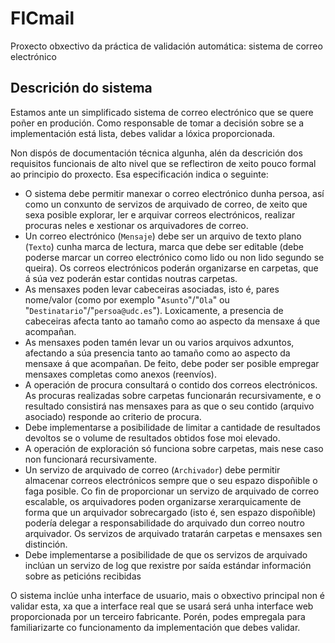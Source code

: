 # FICmail

Proxecto obxectivo da práctica de validación automática: sistema de correo electrónico

## Descrición do sistema

Estamos ante un simplificado sistema de correo electrónico que se quere poñer en produción. Como responsable de tomar a decisión sobre se a implementación está lista, debes validar a lóxica proporcionada.

Non dispós de documentación técnica algunha, alén da descrición dos requisitos funcionais de alto nivel que se reflectiron de xeito pouco formal ao principio do proxecto. Esa especificación indica o seguinte:

* O sistema debe permitir manexar o correo electrónico dunha persoa, así como un conxunto de servizos de arquivado de correo, de xeito que sexa posible explorar, ler e arquivar correos electrónicos, realizar procuras neles e xestionar os arquivadores de
correo.
* Un correo electrónico (`Mensaje`) debe ser un arquivo de texto plano (`Texto`) cunha marca de lectura, marca que debe ser editable (debe poderse marcar un correo electrónico como lido ou non lido segundo se queira). Os correos electrónicos poderán organizarse en carpetas, que á súa vez poderán estar contidas noutras carpetas.
* As mensaxes poden levar cabeceiras asociadas, isto é, pares nome/valor (como por exemplo "`Asunto`"/"`Ola`" ou "`Destinatario`"/"`persoa@udc.es`"). Loxicamente, a presencia de cabeceiras afecta tanto ao tamaño como ao aspecto da mensaxe á que acompañan.
* As mensaxes poden tamén levar un ou varios arquivos adxuntos, afectando a súa presencia tanto ao tamaño como ao aspecto da mensaxe á que acompañan. De feito, debe poder ser posible empregar mensaxes completas como anexos (reenvíos).
* A operación de procura consultará o contido dos correos electrónicos. As procuras realizadas sobre carpetas funcionarán recursivamente, e o resultado consistirá nas mensaxes para as que o seu contido (arquivo asociado) responde ao criterio de procura.
* Debe implementarse a posibilidade de limitar a cantidade de resultados devoltos se o volume de resultados obtidos fose moi elevado.
* A operación de exploración só funciona sobre carpetas, mais nese caso non funcionará recursivamente.
* Un servizo de arquivado de correo (`Archivador`) debe permitir almacenar correos electrónicos sempre que o seu espazo dispoñible o faga posible. Co fin de proporcionar un servizo de arquivado de correo escalable, os arquivadores poden organizarse xerarquicamente de forma que un arquivador sobrecargado (isto é, sen espazo dispoñible) podería delegar a responsabilidade do arquivado dun correo noutro arquivador. Os servizos de arquivado tratarán carpetas e mensaxes sen distinción.
* Debe implementarse a posibilidade de que os servizos de arquivado inclúan un servizo
de log que rexistre por saída estándar información sobre as peticións recibidas

O sistema inclúe unha interface de usuario, mais o obxectivo principal non é validar esta, xa que a interface real que se usará será unha interface web proporcionada por un terceiro fabricante. Porén, podes empregala para familiarizarte co funcionamento da implementación que debes validar.